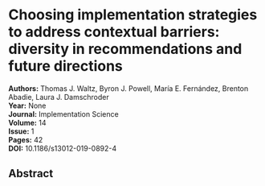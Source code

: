 # Choosing implementation strategies to address contextual barriers: diversity in recommendations and future directions

**Authors:** Thomas J. Waltz, Byron J. Powell, María E. Fernández, Brenton Abadie, Laura J. Damschroder  
**Year:** None  
**Journal:** Implementation Science  
**Volume:** 14  
**Issue:** 1  
**Pages:** 42  
**DOI:** 10.1186/s13012-019-0892-4  

## Abstract


